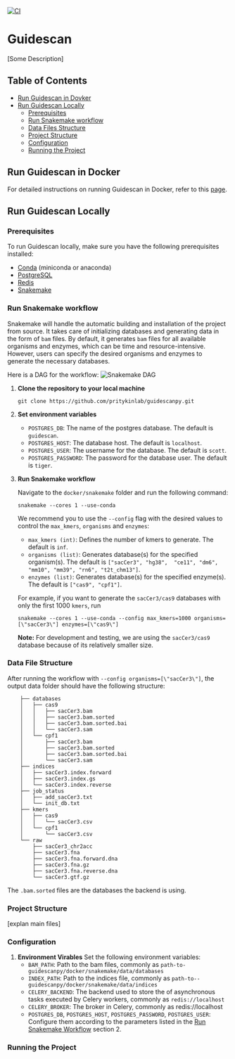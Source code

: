 
[![CI](https://github.com/pritykinlab/guidescan/actions/workflows/main.yml/badge.svg)](https://github.com/pritykinlab/guidescan/actions/workflows/main.yml)

# Guidescan
[Some Description]


## Table of Contents
- [Run Guidescan in Dovker](#run-guidescan-in-docker)
- [Run Guidescan Locally](#run-guidescan-locally)
	- [Prerequisites](#prerequisites)
	- [Run Snakemake workflow](#run-snakemake-workflow)
	- [Data Files Structure](#data-files-structure)
	- [Project Structure](#project-structure)
    - [Configuration](#configuration)
	- [Running the Project](#running-the-project)

## Run Guidescan in Docker
For detailed instructions on running Guidescan in Docker, refer to this [page](https://github.com/pritykinlab/guidescanpy/tree/main/docker#running-guidescan-in-docker).
## Run Guidescan Locally
### Prerequisites

To run Guidescan locally, make sure you have the following prerequisites installed:

- [Conda](https://conda.io/projects/conda/en/latest/user-guide/install/index.html) (miniconda or anaconda)
- [PostgreSQL](https://www.postgresql.org/download/)
- [Redis](https://redis.io/docs/getting-started/installation/)
- [Snakemake](https://snakemake.readthedocs.io/en/stable/getting_started/installation.html)

### Run Snakemake workflow
Snakemake will handle the automatic building and installation of the project from source. It takes care of initializing databases and generating data in the form of `bam` files. By default, it generates `bam` files for all available organisms and enzymes, which can be time and resource-intensive. However, users can specify the desired organisms and enzymes to generate the necessary databases.

Here is a DAG for the workflow:
![Snakemake DAG](https://github.com/pritykinlab/guidescanpy/blob/main/docker/snakemake/rulegraph.png)

1. **Clone the repository to your local machine**
	```
	git clone https://github.com/pritykinlab/guidescanpy.git
	```

2.  **Set environment variables**
	- `POSTGRES_DB`: The name of the postgres database. The default is `guidescan`.
	- `POSTGRES_HOST`: The database host. The default is `localhost`.
	- `POSTGRES_USER`:  The username for the database. The default is `scott`.
	- `POSTGRES_PASSWORD`: The password for the database user. The default is `tiger`.

3.  **Run Snakemake workflow**

	Navigate to the `docker/snakemake` folder and run the following command:
	```
	snakemake --cores 1 --use-conda
	```
	We recommend you to use the `--config` flag with the desired values to control the `max_kmers`, `organisms` and `enzymes`:
	- `max_kmers (int)`: Defines the number of kmers to generate. The default is `inf`.
	- `organisms (list)`: Generates database(s) for the specified organism(s). The default is `["sacCer3", "hg38", 	"ce11", "dm6", "mm10", "mm39", "rn6", "t2t_chm13"]`.
	- `enzymes (list)`: Generates database(s) for the specified enzyme(s). The default is `["cas9", "cpf1"]`.

	 For example, if you want to generate the `sacCer3/cas9` databases with only the first 1000 `kmers`, run
	```
	snakemake --cores 1 --use-conda --config max_kmers=1000 organisms=[\"sacCer3\"] enzymes=[\"cas9\"]
	```
	**Note:** For development and testing, we are using the `sacCer3/cas9` database because of its relatively smaller size.


### Data File Structure

After running the workflow with `--config organisms=[\"sacCer3\"]`, the output data folder should have the following structure:
```
	├── databases
	│   ├── cas9
	│   │   ├── sacCer3.bam
	│   │   ├── sacCer3.bam.sorted
	│   │   ├── sacCer3.bam.sorted.bai
	│   │   └── sacCer3.sam
	│   └── cpf1
	│       ├── sacCer3.bam
	│       ├── sacCer3.bam.sorted
	│       ├── sacCer3.bam.sorted.bai
	│       └── sacCer3.sam
	├── indices
	│   ├── sacCer3.index.forward
	│   ├── sacCer3.index.gs
	│   └── sacCer3.index.reverse
	├── job_status
	│   ├── add_sacCer3.txt
	│   └── init_db.txt
	├── kmers
	│   ├── cas9
	│   │   └── sacCer3.csv
	│   └── cpf1
	│       └── sacCer3.csv
	└── raw
	    ├── sacCer3_chr2acc
	    ├── sacCer3.fna
	    ├── sacCer3.fna.forward.dna
	    ├── sacCer3.fna.gz
	    ├── sacCer3.fna.reverse.dna
	    └── sacCer3.gtf.gz
```
The `.bam.sorted` files are the databases the backend is using.

### Project Structure
[explan main files]

### Configuration
1. **Environment Virables**
	Set the following environment variables:
	- `BAM_PATH`: Path to the bam files, commonly as  `path-to-guidescanpy/docker/snakemake/data/databases`
	- `INDEX_PATH`: Path to the indices file, commonly as `path-to--guidescanpy/docker/snakemake/data/indices`
	- `CELERY_BACKEND`: The backend used to store the of asynchronous tasks executed by Celery workers, commonly as `redis://localhost`
	- `CELERY_BROKER`: The broker in Celery, commonly as redis://localhost
	- `POSTGRES_DB`, `POSTGRES_HOST`, `POSTGRES_PASSWORD`, `POSTGRES_USER`: Configure them according to the parameters listed in the [Run Snakemake Workflow](#run-snakemake-workflow) section 2.



### Running the Project
